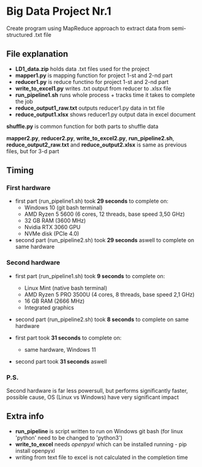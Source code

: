# Big Data Project Nr.1
Create program using MapReduce approach to extract data from semi-structured .txt file

## File explanation
- **LD1_data.zip** holds data .txt files used for the project
- **mapper1.py** is mapping function for project 1-st and 2-nd part
- **reducer1.py** is reduce functino for project 1-st and 2-nd part
- **write_to_excel1.py** writes .txt output from reducer to .xlsx file
- **run_pipeline1.sh** runs whole process + tracks time it takes to complete the job
- **reduce_output1_raw.txt** outputs reducer1.py data in txt file
- **reduce_output1.xlsx** shows reducer1.py output data in excel document

**shuffle.py** is common function for both parts to shuffle data

**mapper2.py**, **reducer2.py**, **write_to_excel2.py**, **run_pipeline2.sh**, **reduce_output2_raw.txt** and **reduce_output2.xlsx** is same as previous files, but for 3-d part

## Timing
### First hardware
- first part (run_pipeline1.sh) took **29 seconds** to complete on:
    - Windows 10 (git bash terminal)    
    - AMD Ryzen 5 5600 (6 cores, 12 threads, base speed 3,50 GHz)
    - 32 GB RAM (3600 MHz)
    - Nvidia RTX 3060 GPU
    - NVMe disk (PCIe 4.0)
- second part (run_pipeline2.sh) took **29 seconds** aswell to complete on same hardware
### Second hardware
- first part (run_pipeline1.sh) took **9 seconds** to complete on:
    -  Linux Mint (native bash terminal)
    -  AMD Ryzen 5 PRO 3500U (4 cores, 8 threads, base speed 2,1 GHz)
    -  16 GB RAM (2666 MHz)
    -  Integrated graphics
- second part (run_pipeline2.sh) took **8 seconds** to complete on same hardware

- first part took **31 seconds** to complete on:
    - same hardware, Windows 11
- second part took **31 seconds** aswell 
### P.S.
Second hardware is far less powersull, but performs significantly faster, possible cause, OS (Linux vs Windows) have very significant impact

## Extra info
- **run_pipeline** is script written to run on Windows git bash (for linux 'python' need to be changed to 'python3')
- **write_to_excel** needs *openpyxl* which can be installed running - pip install openpyxl
- writing from text file to excel is not calculated in the completion time
